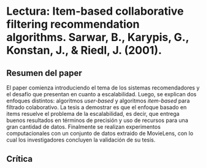 # Lectura: Item-based collaborative filtering recommendation algorithms. Sarwar, B., Karypis, G., Konstan, J., & Riedl, J. (2001).

## Resumen del paper

El paper comienza introduciendo el tema de los sistemas recomendadores y el desafío que presentan en cuanto a escalabilidad. Luego, se explican dos enfoques distintos: algoritmos *user-based* y algoritmos *item-based* para filtrado colaborativo. La tesis a demostrar es que el enfoque basado en items resuelve el problema de la escalabilidad, es decir, que entrega buenos resultados en términos de precisión y uso de recursos para una gran cantidad de datos. Finalmente se realizan experimentos computacionales con un conjunto de datos extraido de MovieLens, con lo cual los investigadores concluyen la validación de su tesis.   

## Crítica
